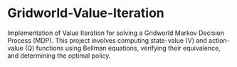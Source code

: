 # Gridworld-Value-Iteration
Implementation of Value Iteration for solving a Gridworld Markov Decision Process (MDP). This project involves computing state-value (V) and action-value (Q) functions using Bellman equations, verifying their equivalence, and determining the optimal policy.
